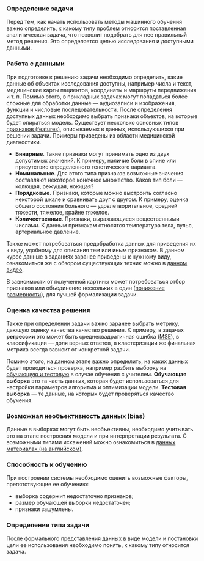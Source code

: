### Определение задачи
Перед тем, как начать использовать методы машинного обучения важно определить, к какому типу проблем относится поставленная аналитическая задача, что позволит подобрать для нее правильный метод решения. Это определяется целью исследования и доступными данными.

### Работа с данными
При подготовке к решению задачи необходимо определить, какие данные об объектах исследования доступны, например числа и текст, медицинские карты пациентов, координаты и маршруты передвижения и т. п. Помимо этого, в прикладных задачах могут попадаться более сложные для обработки данные — аудиозаписи и изображения, функции и числовые последовательности.
После определения доступных данных необходимо выбрать признаки объектов, на которые будет опираться модель.
Существует несколько основных типов [признаков (features)](http://www.machinelearning.ru/wiki/index.php?title=%D0%9F%D1%80%D0%B8%D0%B7%D0%BD%D0%B0%D0%BA%D0%BE%D0%B2%D0%BE%D0%B5_%D0%BE%D0%BF%D0%B8%D1%81%D0%B0%D0%BD%D0%B8%D0%B5), описываемых в данных, использующихся при решении задачи. Примеры приведены из области медицинской диагностики.

- **Бинарные**. Такие признаки могут принимать одно из двух допустимых значений. К примеру, наличие боли в спине или присутствие определенного генетического варианта.
- **Номинальные**. Для этого типа признаков возможные значения составляют некоторое конечное множество. Каков тип боли — колющая, режущая, ноющая?
- **Порядковые**. Признаки, которые можно выстроить согласно некоторой шкале и сравнивать друг с другом. К примеру, оценка общего состояния больного — удовлетворительное, средней тяжести, тяжелое, крайне тяжелое.
- **Количественные**. Признаки, выражающиеся вещественными числами. К данным признакам относятся температура тела, пульс, артериальное давление.

Также может потребоваться предобработка данных для приведения их к виду, удобному для описания тем или иным признаком. В данном курсе данные в заданиях заранее приведены к нужному виду, ознакомиться же с обзором существующих техник можно в [данном видео](https://www.coursera.org/lecture/vvedenie-mashinnoe-obuchenie/priedobrabotka-dannykh-okkCL).

В зависимости от полученной картины может потребоваться отбор признаков или объединение нескольких в один ([понижение размерности](https://ru.wikipedia.org/wiki/%D0%A1%D0%BD%D0%B8%D0%B6%D0%B5%D0%BD%D0%B8%D0%B5_%D1%80%D0%B0%D0%B7%D0%BC%D0%B5%D1%80%D0%BD%D0%BE%D1%81%D1%82%D0%B8)), для лучшей формализации задачи.

### Оценка качества решения
Также при определении задачи важно заранее выбрать метрику, дающую оценку качества качество решения. К примеру, в задачах **регрессии** это может быть среднеквадратичная ошибка ([MSE](https://ru.wikipedia.org/wiki/%D0%A1%D1%80%D0%B5%D0%B4%D0%BD%D0%B5%D0%BA%D0%B2%D0%B0%D0%B4%D1%80%D0%B0%D1%82%D0%B8%D1%87%D0%B5%D1%81%D0%BA%D0%BE%D0%B5_%D0%BE%D1%82%D0%BA%D0%BB%D0%BE%D0%BD%D0%B5%D0%BD%D0%B8%D0%B5)), в классификации — доля верных ответов, в кластеризации же финальная метрика всегда зависит от конкретной задачи.

Помимо этого, на данном этапе важно определить, на каких данных будет проводиться проверка, например разбить выборку на [обучающую и тестовую](http://www.machinelearning.ru/wiki/index.php?title=%D0%9E%D0%B1%D1%83%D1%87%D0%B0%D1%8E%D1%89%D0%B0%D1%8F_%D0%B2%D1%8B%D0%B1%D0%BE%D1%80%D0%BA%D0%B0) в случае обучения с учителем. **Обучающая выборка** это та часть данных, которая будет использоваться для настройки параметров алгоритма и оптимизации модели. **Тестовая выборка** — те данные, на которых будет проверяться качество обучения.


### Возможная необъективность данных (bias)
Данные в выборках могут быть необъективны, необходимо учитывать это на этапе построения модели и при интерпретации результата. С возможными типами искажений можно ознакомиться в [данных материалах (на английском)](https://developers.google.com/machine-learning/glossary#bias_ethics).


### Способность к обучению
При построении системы необходимо оценить возможные факторы, препятствующие ее обучению:
- выборка содержит недостаточно признаков;
- размер обучающей выборки недостаточен;
- признаки зашумлены.

### Определение типа задачи
После формального представления данных в виде модели и постановки цели ее использования необходимо понять, к какому типу относится задача.

